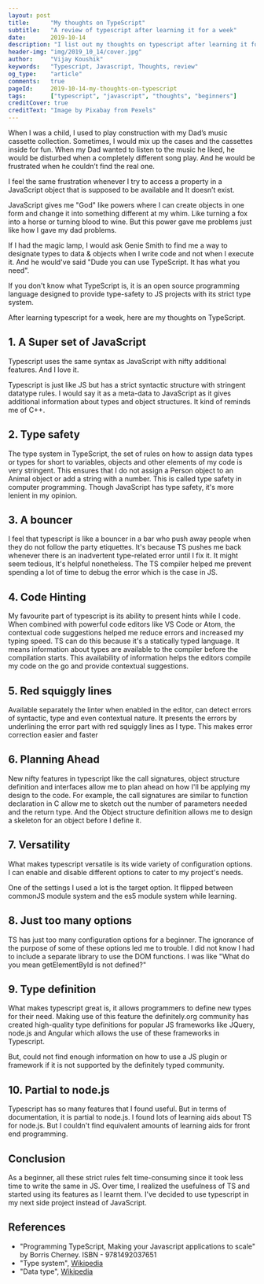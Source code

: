 ```yaml
---
layout: post
title:      "My thoughts on TypeScript"
subtitle:   "A review of typescript after learning it for a week"
date:       2019-10-14 
description: "I list out my thoughts on typescript after learning it for a week"
header-img: "img/2019_10_14/cover.jpg"
author:     "Vijay Koushik"
keywords:   "Typescript, Javascript, Thoughts, review"
og_type: 	"article"
comments:   true
pageId:     2019-10-14-my-thoughts-on-typescript
tags:       ["typescript", "javascript", "thoughts", "beginners"]
creditCover: true
creditText: "Image by Pixabay from Pexels"
---
```


When I was a child, I used to play construction with my Dad’s music cassette collection. Sometimes, I would mix up the cases and the cassettes inside for fun. When my Dad wanted to listen to the music he liked, he would be disturbed when a completely different song play. And he would be frustrated when he couldn’t find the real one.  

I feel the same frustration whenever I try to access a property in a JavaScript object that is supposed to be available and It doesn’t exist.

JavaScript gives me "God" like powers where I can create objects in one form and change it into something different at my whim. Like turning a fox into a horse or turning blood to wine. But this power gave me problems just like how I gave my dad problems.

If I had the magic lamp, I would ask Genie Smith to find me a way to designate types to data & objects when I write code and not when I execute it. And he would've said "Dude you can use TypeScript. It has what you need".

If you don't know what TypeScript is, it is an open source programming language designed to provide type-safety to JS projects with its strict type system.

After learning typescript for a week, here are my thoughts on TypeScript.

## 1. A Super set of JavaScript

Typescript uses the same syntax as JavaScript with nifty additional features. And I love it.

Typescript is just like JS but has a strict syntactic structure with stringent datatype rules. I would say it as a meta-data to JavaScript as it gives additional information about types and object structures. It kind of reminds me of C++.

## 2. Type safety

The type system in TypeScript, the set of rules on how to assign data types or types for short to variables, objects and other elements of my code is very stringent. This ensures that I do not assign a Person object to an Animal object or add a string with a number. This is called type safety in computer programming. Though JavaScript has type safety, it's more lenient in my opinion.

## 3. A bouncer

I feel that typescript is like a bouncer in a bar who push away people when they do not follow the party etiquettes. It's because TS pushes me back whenever there is an inadvertent type-related error until I fix it. It might seem tedious, It's helpful nonetheless. The TS compiler helped me prevent spending a lot of time to debug the error which is the case in JS.

## 4. Code Hinting

My favourite part of typescript is its ability to present hints while I code. When combined with powerful code editors like VS Code or Atom, the contextual code suggestions helped me reduce errors and increased my typing speed. TS can do this because it's a statically typed language. It means information about types are available to the compiler before the compilation starts. This availability of information helps the editors compile my code on the go and provide contextual suggestions.

## 5. Red squiggly lines

 Available separately the linter when enabled in the editor, can detect errors of syntactic, type and even contextual nature. It presents the errors by underlining the error part with red squiggly lines as I type. This makes error correction easier and faster

## 6. Planning Ahead

New nifty features in typescript like the call signatures, object structure definition and interfaces allow me to plan ahead on how I'll be applying my design to the code. For example, the call signatures are similar to function declaration in C allow me to sketch out the number of parameters needed and the return type. And the Object structure definition allows me to design a skeleton for an object before I define it.

## 7. Versatility

What makes typescript versatile is its wide variety of configuration options. I can enable and disable different options to cater to my project's needs.

One of the settings I used a lot is the target option. It flipped between commonJS module system and the es5 module system while learning.

## 8. Just too many options

TS has just too many configuration options for a beginner. The ignorance of the purpose of some of these options led me to trouble. I did not know I had to include a separate library to use the DOM functions. I was like "What do you mean getElementById is not defined?"

## 9. Type definition

What makes typescript great is, it allows programmers to define new types for their need. Making use of this feature the definitely.org community has created high-quality type definitions for popular JS frameworks like JQuery, node.js and Angular which allows the use of these frameworks in Typescript.

But, could not find enough information on how to use a JS plugin or framework if it is not supported by the definitely typed community.

## 10. Partial to node.js

Typescript has so many features that I found useful. But in terms of documentation, it is partial to node.js. I found lots of learning aids about TS for node.js. But I couldn't find equivalent amounts of learning aids for front end programming. 

## Conclusion

As a beginner, all these strict rules felt time-consuming since it took less time to write the same in JS. Over time, I realized the usefulness of TS and started using its features as I learnt them. I've decided to use typescript in my next side project instead of JavaScript.

## References

- "Programming TypeScript, Making your Javascript applications to scale" by Borris Cherney. ISBN - 9781492037651
- "Type system", [Wikipedia](https://en.wikipedia.org/wiki/Type_system)
- "Data type", [Wikipedia](https://en.wikipedia.org/wiki/Data_type)
